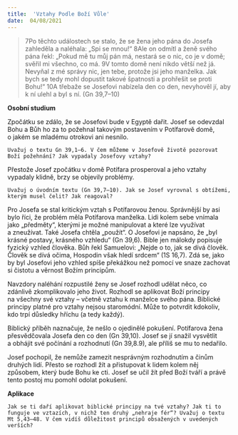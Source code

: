 ```yaml
---
title:  'Vztahy Podle Boží Vůle'
date:  04/08/2021
---
```


> <p></p>
> 7Po těchto událostech se stalo, že se žena jeho pána do Josefa zahleděla a naléhala: „Spi se mnou!“ 8Ale on odmítl a ženě svého pána řekl: „Pokud mě tu můj pán má, nestará se o nic, co je v domě; svěřil mi všechno, co má. 9V tomto domě není nikdo větší než já. Nevyňal z mé správy nic, jen tebe, protože jsi jeho manželka. Jak bych se tedy mohl dopustit takové špatnosti a prohřešit se proti Bohu!“ 10A třebaže se Josefovi nabízela den co den, nevyhověl jí, aby k ní ulehl a byl s ní. (Gn 39,7–10)

**Osobní studium**

Zpočátku se zdálo, že se Josefovi bude v Egyp­tě dařit. Josef se odevzdal Bohu a Bůh ho za to požehnal takovým postavením v Potífarově domě, o jakém se mladému otrokovi ani nesnilo.

`Uvažuj o textu Gn 39,1–6. V čem můžeme v Josefově životě pozorovat Boží požehnání? Jak vypadaly Josefovy vztahy?`

Přestože Josef zpočátku v domě Potífara prosperoval a jeho vztahy vypadaly klidně, brzy se objevily problémy.

`Uvažuj o úvodním textu (Gn 39,7–10). Jak se Josef vyrovnal s obtížemi, kterým musel čelit? Jak reagoval?`

Pro Josefa se stal kritickým vztah s Potífarovou ženou. Správnější by asi bylo říci, že problém měla Potífarova manželka. Lidi kolem sebe vnímala jako „předměty“, kterými je možné manipulovat a které lze využívat a zneužívat. Také Josefa chtěla „použít“. O Josefovi je napsáno, že „byl krásné postavy, krásného vzhledu“ (Gn 39,6). Bible jen málokdy popisuje fyzický vzhled člověka. Bůh řekl Samuelovi: „Nejde o to, jak se dívá člověk. Člověk se dívá očima, Hospodin však hledí srdcem“ (1S 16,7). Zdá se, jako by byl Josefovi jeho vzhled spíše překážkou než pomocí ve snaze zachovat si čistotu a věrnost Božím principům.

Navzdory naléhání rozpustilé ženy se Josef rozhodl udělat něco, co zdánlivě zkomplikovalo jeho život. Rozhodl se aplikovat Boží principy na všechny své vztahy – včetně vztahu k manželce svého pána. Biblické principy platné pro vztahy nejsou staromódní. Může to potvrdit kdokoliv, kdo trpí důsledky hříchu (a tedy každý).

Biblický příběh naznačuje, že nešlo o ojedinělé pokušení. Potífarova žena přesvědčovala Josefa den co den (Gn 39,10). Josef se jí snažil vysvětlit a obhájit své počínání a rozhodnutí (Gn 39,8.9), ale příliš se mu to nedařilo.

Josef pochopil, že nemůže zamezit nesprávným rozhodnutím a činům druhých lidí. Přesto se rozhodl žít a přistupovat k lidem kolem něj způsobem, který bude Bohu ke cti. Josef se učil žít před Boží tváří a právě tento postoj mu pomohl odolat pokušení.

**Aplikace**

`Jak se ti daří aplikovat biblické principy na tvé vztahy? Jak ti to funguje ve vztazích, v nichž ten druhý „nehraje fér“? Uvažuj o textu Mt 5,43–48. V čem vidíš důležitost principů obsažených v uvedených verších?`